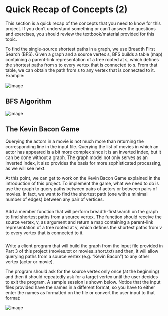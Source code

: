 # Quick Recap of Concepts (2)
This section is a quick recap of the concepts that you need to know for this project. If you
don’t understand something or can’t answer the questions and exercises, you should
review the textbook/material provided for this topic.

To find the single-source shortest paths in a graph, we use Breadth First Search (BFS).
Given a graph and a source vertex s, BFS builds a table (map) containing a parent-link
representation of a tree rooted at s, which defines the shortest paths from s to every
vertex that is connected to s. From that table, we can obtain the path from s to any vertex
that is connected to it. Example:

![image](https://i.ibb.co/sVjbbCP/Capture.png)

## BFS Algorithm

![image](https://i.ibb.co/RjP1Ydv/Capture.png)

## The Kevin Bacon Game
Querying the actors in a movie is not much more than returning the
corresponding line in the input file. Querying the list of movies in which an
actor has appeared is a bit more complex since it is an inverted index, but it
can be done without a graph. The graph model not only serves as an
inverted index, it also provides the basis for more sophisticated processing,
as we will see next.

At this point, we can get to work on the Kevin Bacon Game explained in the introduction of
this project. To implement the game, what we need to do is use the graph to query paths
between pairs of actors or between pairs of movies. In fact, we want to find the shortest
path (one with a minimal number of edges) between any pair of vertices.

###
Add a member function that will perform breadth-firstsearch on the graph to find shortest paths from a source vertex. The function should
receive the source vertex, v, as argument and return a map containing a parent-link
representation of a tree rooted at v, which defines the shortest paths from v to every
vertex that is connected to it.

###  
Write a client program that will build the graph from the input file provided in Part
3 of this project (movies.txt or movies_short.txt) and then, it will allow querying paths from
a source vertex (e.g. “Kevin Bacon”) to any other vertex (actor or movie).

The program should ask for the source vertex only once (at the beginning) and then it
should repeatedly ask for a target vertex until the user decides to exit the program.
A sample session is shown below. Notice that the input files provided have the names in a
different format, so you have to either enter the names as formatted on the file or convert
the user input to that format:

![image](https://i.ibb.co/ccV4vjq/Capture.png)

